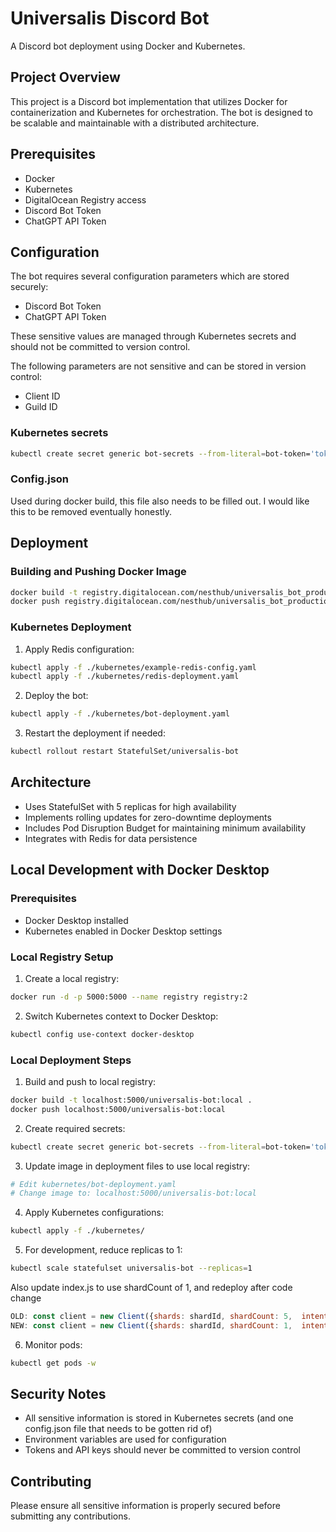 # Universalis Discord Bot

A Discord bot deployment using Docker and Kubernetes.

## Project Overview

This project is a Discord bot implementation that utilizes Docker for containerization and Kubernetes for orchestration. The bot is designed to be scalable and maintainable with a distributed architecture.

## Prerequisites

- Docker
- Kubernetes
- DigitalOcean Registry access
- Discord Bot Token
- ChatGPT API Token

## Configuration

The bot requires several configuration parameters which are stored securely:

- Discord Bot Token
- ChatGPT API Token

These sensitive values are managed through Kubernetes secrets and should not be committed to version control.

The following parameters are not sensitive and can be stored in version control:

- Client ID
- Guild ID

### Kubernetes secrets

```bash
kubectl create secret generic bot-secrets --from-literal=bot-token='token' --from-literal=chatgpt-token='token'
```

### Config.json

Used during docker build, this file also needs to be filled out. I would like this to be removed eventually honestly.

## Deployment

### Building and Pushing Docker Image

```bash
docker build -t registry.digitalocean.com/nesthub/universalis_bot_production:latest .
docker push registry.digitalocean.com/nesthub/universalis_bot_production
```

### Kubernetes Deployment

1. Apply Redis configuration:
```bash
kubectl apply -f ./kubernetes/example-redis-config.yaml
kubectl apply -f ./kubernetes/redis-deployment.yaml
```

2. Deploy the bot:
```bash
kubectl apply -f ./kubernetes/bot-deployment.yaml
```

3. Restart the deployment if needed:
```bash
kubectl rollout restart StatefulSet/universalis-bot
```

## Architecture

- Uses StatefulSet with 5 replicas for high availability
- Implements rolling updates for zero-downtime deployments
- Includes Pod Disruption Budget for maintaining minimum availability
- Integrates with Redis for data persistence

## Local Development with Docker Desktop

### Prerequisites
- Docker Desktop installed
- Kubernetes enabled in Docker Desktop settings

### Local Registry Setup

1. Create a local registry:
```bash
docker run -d -p 5000:5000 --name registry registry:2
```

2. Switch Kubernetes context to Docker Desktop:
```bash
kubectl config use-context docker-desktop
```

### Local Deployment Steps

1. Build and push to local registry:
```bash
docker build -t localhost:5000/universalis-bot:local .
docker push localhost:5000/universalis-bot:local
```

2. Create required secrets:
```bash
kubectl create secret generic bot-secrets --from-literal=bot-token='token' --from-literal=chatgpt-token='token'
```

3. Update image in deployment files to use local registry:
```bash
# Edit kubernetes/bot-deployment.yaml
# Change image to: localhost:5000/universalis-bot:local
```

4. Apply Kubernetes configurations:
```bash
kubectl apply -f ./kubernetes/
```

5. For development, reduce replicas to 1:
```bash
kubectl scale statefulset universalis-bot --replicas=1
```

Also update index.js to use shardCount of 1, and redeploy after code change

```js
OLD: const client = new Client({shards: shardId, shardCount: 5,  intents: [GatewayIntentBits.Guilds, GatewayIntentBits.DirectMessages], partials: [Partials.Channel] });
NEW: const client = new Client({shards: shardId, shardCount: 1,  intents: [GatewayIntentBits.Guilds, GatewayIntentBits.DirectMessages], partials: [Partials.Channel] });
```

6. Monitor pods:
```bash
kubectl get pods -w
```

## Security Notes

- All sensitive information is stored in Kubernetes secrets (and one config.json file that needs to be gotten rid of)
- Environment variables are used for configuration
- Tokens and API keys should never be committed to version control

## Contributing

Please ensure all sensitive information is properly secured before submitting any contributions.
